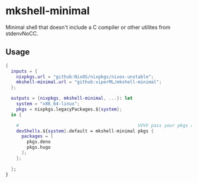 # mkshell-minimal

Minimal shell that doesn't include a C compiler or other utilites from stdenvNoCC.

## Usage

```nix
{
  inputs = {
    nixpkgs.url = "github:NixOS/nixpkgs/nixos-unstable";
    mkshell-minimal.url = "github:viperML/mkshell-minimal";
  };

  outputs = {nixpkgs, mkshell-minimal, ...}: let 
    system = "x86_64-linux";
    pkgs = nixpkgs.legacyPackages.${system};
  in {

    #                                             VVVV pass your pkgs as argument
    devShells.${system}.default = mkshell-minimal pkgs {
      packages = [
        pkgs.deno
        pkgs.hugo
      ];
    };

  };
}
```